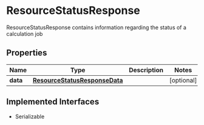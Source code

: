 

# ResourceStatusResponse

ResourceStatusResponse contains information regarding the status of a calculation job

## Properties

Name | Type | Description | Notes
------------ | ------------- | ------------- | -------------
**data** | [**ResourceStatusResponseData**](ResourceStatusResponseData.md) |  |  [optional]


## Implemented Interfaces

* Serializable



